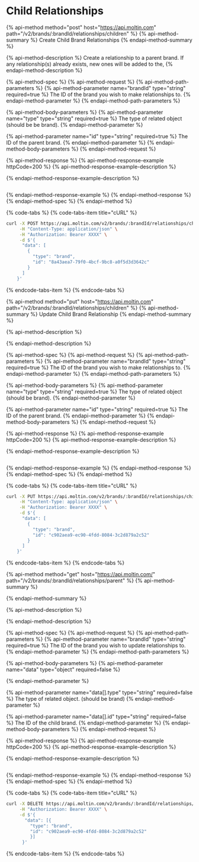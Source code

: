 # Child Relationships

{% api-method method="post" host="https://api.moltin.com" path="/v2/brands/:brandId/relationships/children" %}
{% api-method-summary %}
Create Child Brand Relationships
{% endapi-method-summary %}

{% api-method-description %}
Create a relationship to a parent brand. If any relationship(s) already exists, new ones will be added to the,
{% endapi-method-description %}

{% api-method-spec %}
{% api-method-request %}
{% api-method-path-parameters %}
{% api-method-parameter name="brandId" type="string" required=true %}
The ID of the brand you wish to make relationships to.
{% endapi-method-parameter %}
{% endapi-method-path-parameters %}

{% api-method-body-parameters %}
{% api-method-parameter name="type" type="string" required=true %}
The type of related object (should be be brand).
{% endapi-method-parameter %}

{% api-method-parameter name="id" type="string" required=true %}
The ID of the parent brand.
{% endapi-method-parameter %}
{% endapi-method-body-parameters %}
{% endapi-method-request %}

{% api-method-response %}
{% api-method-response-example httpCode=200 %}
{% api-method-response-example-description %}

{% endapi-method-response-example-description %}

```javascript

```
{% endapi-method-response-example %}
{% endapi-method-response %}
{% endapi-method-spec %}
{% endapi-method %}

{% code-tabs %}
{% code-tabs-item title="cURL" %}
```bash
curl -X POST https://api.moltin.com/v2/brands/:brandId/relationships/children \
     -H "Content-Type: application/json" \
     -H "Authorization: Bearer XXXX" \
     -d $'{
      "data": [
        {
          "type": "brand",
          "id": "8a43aea7-79f0-4bcf-9bc8-a0f5d3d3642c"
        }
      ]
    }'
```
{% endcode-tabs-item %}
{% endcode-tabs %}

{% api-method method="put" host="https://api.moltin.com" path="/v2/brands/:brandId/relationships/children" %}
{% api-method-summary %}
Update Child Brand Relationship
{% endapi-method-summary %}

{% api-method-description %}

{% endapi-method-description %}

{% api-method-spec %}
{% api-method-request %}
{% api-method-path-parameters %}
{% api-method-parameter name="brandId" type="string" required=true %}
The ID of the brand you wish to make relationships to.
{% endapi-method-parameter %}
{% endapi-method-path-parameters %}

{% api-method-body-parameters %}
{% api-method-parameter name="type" type="string" required=true %}
The type of related object (should be brand).
{% endapi-method-parameter %}

{% api-method-parameter name="id" type="string" required=true %}
The ID of the parent brand.
{% endapi-method-parameter %}
{% endapi-method-body-parameters %}
{% endapi-method-request %}

{% api-method-response %}
{% api-method-response-example httpCode=200 %}
{% api-method-response-example-description %}

{% endapi-method-response-example-description %}

```javascript

```
{% endapi-method-response-example %}
{% endapi-method-response %}
{% endapi-method-spec %}
{% endapi-method %}

{% code-tabs %}
{% code-tabs-item title="cURL" %}
```bash
curl -X PUT https://api.moltin.com/v2/brands/:brandId/relationships/children \
     -H "Content-Type: application/json" \
     -H "Authorization: Bearer XXXX" \
     -d $'{
      "data": [
        {
          "type": "brand",
          "id": "c902aea9-ec90-4fdd-8084-3c2d879a2c52"
        }
      ]
    }'
```
{% endcode-tabs-item %}
{% endcode-tabs %}

{% api-method method="get" host="https://api.moltin.com/" path="/v2/brands/:brandId/relationships/parent" %}
{% api-method-summary %}

{% endapi-method-summary %}

{% api-method-description %}

{% endapi-method-description %}

{% api-method-spec %}
{% api-method-request %}
{% api-method-path-parameters %}
{% api-method-parameter name="brandId" type="string" required=true %}
The ID of the brand you wish to update relationships to.
{% endapi-method-parameter %}
{% endapi-method-path-parameters %}

{% api-method-body-parameters %}
{% api-method-parameter name="data" type="object" required=false %}

{% endapi-method-parameter %}

{% api-method-parameter name="data[].type" type="string" required=false %}
The type of related object. (should be brand)
{% endapi-method-parameter %}

{% api-method-parameter name="data[].id" type="string" required=false %}
The ID of the child brand.
{% endapi-method-parameter %}
{% endapi-method-body-parameters %}
{% endapi-method-request %}

{% api-method-response %}
{% api-method-response-example httpCode=200 %}
{% api-method-response-example-description %}

{% endapi-method-response-example-description %}

```javascript

```
{% endapi-method-response-example %}
{% endapi-method-response %}
{% endapi-method-spec %}
{% endapi-method %}

{% code-tabs %}
{% code-tabs-item title="cURL" %}
```bash
curl -X DELETE https://api.moltin.com/v2/brands/:brandId/relationships/parent \
     -H "Authorization: Bearer XXXX" \
     -d $'{
       "data": [{
         "type": "brand",
         "id": "c902aea9-ec90-4fdd-8084-3c2d879a2c52"
         }]
      }'
```
{% endcode-tabs-item %}
{% endcode-tabs %}

